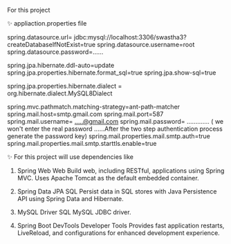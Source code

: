 For this project



✨  appliaction.properties file

spring.datasource.url= jdbc:mysql://localhost:3306/swastha3?createDatabaseIfNotExist=true
spring.datasource.username=root
spring.datasource.password=......

spring.jpa.hibernate.ddl-auto=update
spring.jpa.properties.hibernate.format_sql=true
spring.jpa.show-sql=true

spring.jpa.properties.hibernate.dialect = org.hibernate.dialect.MySQL8Dialect

spring.mvc.pathmatch.matching-strategy=ant-path-matcher
spring.mail.host=smtp.gmail.com
spring.mail.port=587
spring.mail.username=  .....@gmail.com
spring.mail.password= ............. ( we won't enter the real password ......After the two step authentication process generate the password key) 
spring.mail.properties.mail.smtp.auth=true
spring.mail.properties.mail.smtp.starttls.enable=true



✨  For this project will use dependencies like 

1. Spring Web    Web
Build web, including RESTful, applications using Spring MVC. Uses Apache Tomcat as the default embedded container.

2. Spring Data JPA    SQL
Persist data in SQL stores with Java Persistence API using Spring Data and Hibernate.

3. MySQL Driver SQL
MySQL JDBC driver.

4. Spring Boot DevTools Developer Tools
Provides fast application restarts, LiveReload, and configurations for enhanced development experience.




